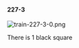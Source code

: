 #### 227-3
![train-227-3-0.png](https://github.com/lil-lab/nlvr/raw/master/nlvr/train/images/65/train-227-3-0.png "train-227-3-0.png")

There is 1 black square